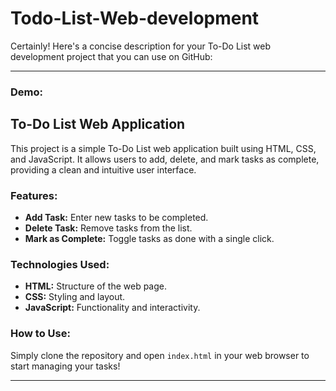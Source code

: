 # Todo-List-Web-development

Certainly! Here's a concise description for your To-Do List web development project that you can use on GitHub:

---

### Demo:


## To-Do List Web Application

This project is a simple To-Do List web application built using HTML, CSS, and JavaScript. It allows users to add, delete, and mark tasks as complete, providing a clean and intuitive user interface.

### Features:
- **Add Task:** Enter new tasks to be completed.
- **Delete Task:** Remove tasks from the list.
- **Mark as Complete:** Toggle tasks as done with a single click.

### Technologies Used:
- **HTML:** Structure of the web page.
- **CSS:** Styling and layout.
- **JavaScript:** Functionality and interactivity.

### How to Use:
Simply clone the repository and open `index.html` in your web browser to start managing your tasks!

---

